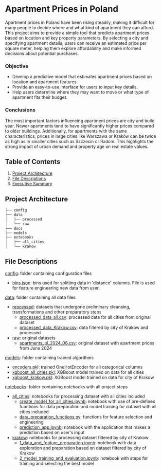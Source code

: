 # Apartment Prices in Poland

Apartment prices in Poland have been rising steadily, making it difficult for many people to decide where and what kind of apartment they can afford. This project aims to provide a simple tool that predicts apartment prices based on location and key property parameters. By selecting a city and specifying apartment details, users can receive an estimated price per square meter, helping them explore affordability and make informed decisions about potential purchases.

### Objective
* Develop a predictive model that estimates apartment prices based on location and apartment features.
* Provide an easy-to-use interface for users to input key details.
* Help users determine where they may want to move or what type of apartment fits their budget.

### Conclusions

The most important factors influencing apartment prices are city and build year. Newer apartments tend to have significantly higher prices compared to older buildings. Additionally, for apartments with the same characteristics, prices in large cities like Warszawa or Kraków can be twice as high as in smaller cities such as Szczecin or Radom. This highlights the strong impact of urban demand and property age on real estate values.

## Table of Contents

1. [Project Architecture](#project-architecture)
2. [File Descriptions](#file-descriptions)
3. [Executive Summary](#executive-summary)


## Project Architecture

```bash
├── config
├── data
│   ├── processed
│   └── raw
├── docs
├── models
├── notebooks
│   ├── all_cities
│   └── krakow
```

## File Descriptions
[config](config): folder containing configuration files
* [bins.json](config/bins.json): bins used for splitting data in 'distance' columns. File is used for feature engineering new data from user.

[data](data): folder containing all data files 
* [processed](data/processed): datasets that undergone preliminary cleansing, transformations and other preparatory steps
  * [processed_data_all.csv](data/processed/processed_data_all.csv): processed data for all cities from original dataset
  * [processed_data_Krakow.csv](data/processed/processed_data_Krakow.csv): data filtered by city of Krakow and processed
* [raw](data/raw): original datasets
  * [apartments_pl_2024_06.csv](data/raw/apartments_pl_2024_06.csv): original dataset with apartment prices from June 2024

[models](models): folder containing trained algorithms
* [encoders.pkl](models/encoders.pkl): trained OneHotEncoder for all categorical columns
* [xgboost_all_cities.pkl](models/xgboost_all_cities.pkl): XGBoost model trained on data for all cities
* [xgboost_krakow.pkl](models/xgboost_krakow.pkl): XGBoost model trained on data for city of Krakow

[notebooks](notebooks): folder containing notebooks with all project steps
* [all_cities](notebooks/all_cities): notebooks for processing dataset with all cities included
  * [create_model_for_all_cities.ipynb](notebooks/all_cities/create_model_for_all_cities.ipynb): notebook with use of pre-defined functions for data preparation and model training for dataset with all cities included
  * [data_preparation_functions.py](notebooks/all_cities/data_preparation_functions.py): functions for feature selection and engineering
  * [prediction_app.ipynb](notebooks/all_cities/prediction_app.ipynb): notebook with the application that makes a prediction based on user's input
* [krakow](notebooks/krakow): notebooks for processing dataset filtered by city of Krakow
  * [1_data_and_feature_preparation.ipynb](notebooks/krakow/1_data_and_feature_preparation.ipynb): notebook with data exploration and preparation based on dataset filtered by city of Krakow
  * [2_model_training_and_evaluation.ipynb](notebooks/krakow/2_model_training_and_evaluation.ipynb): notebook with steps for training and selecting the best model


